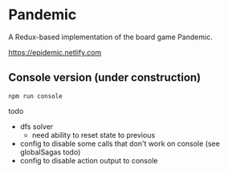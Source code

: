 # Pandemic
A Redux-based implementation of the board game Pandemic.

https://epidemic.netlify.com

## Console version (under construction)

`npm run console`

todo
- dfs solver
    - need ability to reset state to previous
- config to disable some calls that don't work on console (see globalSagas todo)
- config to disable action output to console